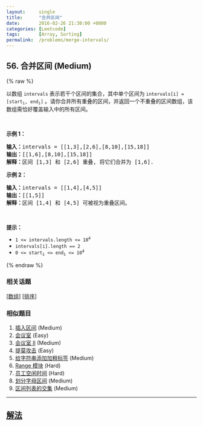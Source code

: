 ```yaml
---
layout:     single
title:      "合并区间"
date:       2016-02-26 21:30:00 +0800
categories: [Leetcode]
tags:       [Array, Sorting]
permalink:  /problems/merge-intervals/
---
```


## 56. 合并区间 (Medium)

{% raw %}

<p>以数组 <code>intervals</code> 表示若干个区间的集合，其中单个区间为 <code>intervals[i] = [start<sub>i</sub>, end<sub>i</sub>]</code> 。请你合并所有重叠的区间，并返回一个不重叠的区间数组，该数组需恰好覆盖输入中的所有区间。</p>

<p> </p>

<p><strong>示例 1：</strong></p>

<pre>
<strong>输入：</strong>intervals = [[1,3],[2,6],[8,10],[15,18]]
<strong>输出：</strong>[[1,6],[8,10],[15,18]]
<strong>解释：</strong>区间 [1,3] 和 [2,6] 重叠, 将它们合并为 [1,6].
</pre>

<p><strong>示例 2：</strong></p>

<pre>
<strong>输入：</strong>intervals = [[1,4],[4,5]]
<strong>输出：</strong>[[1,5]]
<strong>解释：</strong>区间 [1,4] 和 [4,5] 可被视为重叠区间。</pre>

<p> </p>

<p><strong>提示：</strong></p>

<ul>
	<li><code>1 <= intervals.length <= 10<sup>4</sup></code></li>
	<li><code>intervals[i].length == 2</code></li>
	<li><code>0 <= start<sub>i</sub> <= end<sub>i</sub> <= 10<sup>4</sup></code></li>
</ul>

{% endraw %}

### 相关话题
  [[数组](https://github.com/openset/leetcode/tree/master/tag/array/README.md)]
  [[排序](https://github.com/openset/leetcode/tree/master/tag/sorting/README.md)]

### 相似题目
  1. [插入区间](/problems/insert-interval) (Medium)
  1. [会议室](/problems/meeting-rooms) (Easy)
  1. [会议室 II](/problems/meeting-rooms-ii) (Medium)
  1. [提莫攻击](/problems/teemo-attacking) (Easy)
  1. [给字符串添加加粗标签](/problems/add-bold-tag-in-string) (Medium)
  1. [Range 模块](/problems/range-module) (Hard)
  1. [员工空闲时间](/problems/employee-free-time) (Hard)
  1. [划分字母区间](/problems/partition-labels) (Medium)
  1. [区间列表的交集](/problems/interval-list-intersections) (Medium)

---

## [解法](https://github.com/openset/leetcode/tree/master/problems/merge-intervals)
